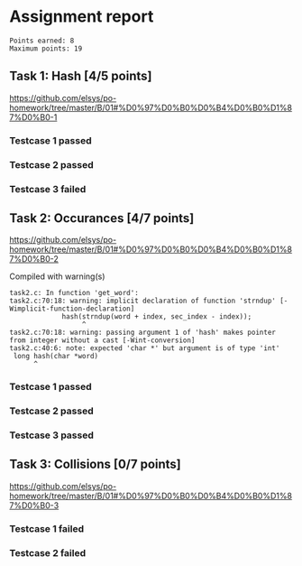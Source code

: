 # Assignment report
```
Points earned: 8
Maximum points: 19
```

## Task 1: Hash [4/5 points]
https://github.com/elsys/po-homework/tree/master/B/01#%D0%97%D0%B0%D0%B4%D0%B0%D1%87%D0%B0-1

### Testcase 1 passed
### Testcase 2 passed
### Testcase 3 failed

## Task 2: Occurances [4/7 points]
https://github.com/elsys/po-homework/tree/master/B/01#%D0%97%D0%B0%D0%B4%D0%B0%D1%87%D0%B0-2

Compiled with warning(s)
```
task2.c: In function 'get_word':
task2.c:70:18: warning: implicit declaration of function 'strndup' [-Wimplicit-function-declaration]
             hash(strndup(word + index, sec_index - index));
                  ^
task2.c:70:18: warning: passing argument 1 of 'hash' makes pointer from integer without a cast [-Wint-conversion]
task2.c:40:6: note: expected 'char *' but argument is of type 'int'
 long hash(char *word)
      ^

```
### Testcase 1 passed
### Testcase 2 passed
### Testcase 3 passed

## Task 3: Collisions [0/7 points]
https://github.com/elsys/po-homework/tree/master/B/01#%D0%97%D0%B0%D0%B4%D0%B0%D1%87%D0%B0-3

### Testcase 1 failed
### Testcase 2 failed

